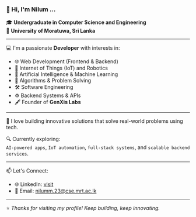 ### 👋 Hi, I'm Nilum ... 

🎓 **Undergraduate in Computer Science and Engineering**  
🏫 **University of Moratuwa, Sri Lanka**

---

💻 I'm a passionate **Developer** with interests in:

- 🌐 Web Development (Frontend & Backend)
- 🤖 Internet of Things (IoT) and Robotics 
- 🧠 Artificial Intelligence & Machine Learning
- 🧩 Algorithms & Problem Solving
- 🛠️ Software Engineering
- ⚙️ Backend Systems & APIs
- 🖋️ Founder of **GenXis Labs** 

---

🚀 I love building innovative solutions that solve real-world problems using tech.

🔍 Currently exploring:  
`AI-powered apps`, `IoT automation`, `full-stack systems`, and `scalable backend services`.

---

📫 Let's Connect:
- 🌐 LinkedIn: [visit](https://www.linkedin.com/in/nilum-mudaliarachchi-b1b499204/) 
- 📧 Email: nilumm.23@cse.mrt.ac.lk

---

⭐ *Thanks for visiting my profile! Keep building, keep innovating.*
